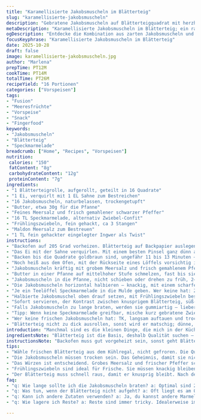 ```yaml
---
title: "Karamellisierte Jakobsmuscheln im Blätterteig"
slug: "karamellisierte-jakobsmuscheln"
description: "Gebratene Jakobsmuscheln auf Blätterteigquadrat mit herzhafter Speckmarmelade, Frühlingszwiebeln und einem Hauch grobem Meersalz. Schrittweise Temperaturkontrolle, Nase und Auge als wichtigste Küchenwerkzeuge. Leicht gebräunter Blätterteig, perfekt glänzend durch Ei-Sahne-Mischung. Jakobsmuscheln kurz scharf anbraten bis goldbraun, Aromenspiel zwischen salzig, buttrig und süß. Speckmarmelade bringt rauchige Tiefe, leicht leicht scharfen Twist dank eingelegtem Ingwer."
metaDescription: "Karamellisierte Jakobsmuscheln im Blätterteig; ein raffiniertes Rezept, das Aromen und Texturen vereint"
ogDescription: "Entdecke die Kombination aus zarten Jakobsmuscheln und knusprigem Blätterteig, perfekt für besondere Anlässe"
focusKeyphrase: "Karamellisierte Jakobsmuscheln im Blätterteig"
date: 2025-10-28
draft: false
image: karamellisierte-jakobsmuscheln.jpg
author: "Marlena"
prepTime: PT12M
cookTime: PT14M
totalTime: PT26M
recipeYield: "16 Portionen"
categories: ["Vorspeisen"]
tags:
- "Fusion"
- "Meeresfrüchte"
- "Vorspeise"
- "Snack"
- "Fingerfood"
keywords:
- "Jakobsmuscheln"
- "Blätterteig"
- "Speckmarmelade"
breadcrumb: ["Home", "Recipes", "Vorspeisen"]
nutrition: 
 calories: "150"
 fatContent: "8g"
 carbohydrateContent: "12g"
 proteinContent: "7g"
ingredients:
- "1 Blätterteigrolle, aufgerollt, geteilt in 16 Quadrate"
- "1 Ei, verquirlt mit 1 EL Sahne zum Bestreichen"
- "16 Jakobsmuscheln, naturbelassen, trockengetupft"
- "Butter, etwa 30g für die Pfanne"
- "Feines Meersalz und frisch gemahlener schwarzer Pfeffer"
- "16 TL Speckmarmelade, alternativ Zwiebel-Confit"
- "Frühlingszwiebeln, fein gehackt, ca 3 Stangen"
- "Maldon Meersalz zum Bestreuen"
- "1 TL fein gehackter eingelegter Ingwer als Twist"
instructions:
- "Backofen auf 205 Grad vorheizen. Blätterteig auf Backpapier auslegen; zwischen den Quadraten genügend Abstand lassen, etwa 2cm, damit sie schön aufgehen."
- "Das Ei mit der Sahne verquirlen. Mit einem besten Pinsel ganz dünn auf jede Blätterteigfläche auftragen. Das gibt Farbe und Glanz, nicht mehr sonst."
- "Backen bis die Quadrate goldbraun sind, ungefähr 11 bis 13 Minuten – auf den ersten braunen Fleck achten, der ist das Zeichen."
- "Noch heiß aus dem Ofen, mit der Rückseite eines Löffels vorsichtig in jedes Quadrat eine Mulde drücken – nicht durchstechen, nur Form geben."
- "Jakobsmuscheln kräftig mit grobem Meersalz und frisch gemahlenem Pfeffer würzen. Hier nicht sparen, Würze ist das Rückgrat."
- "Butter in einer Pfanne auf mittelhoher Stufe schmelzen, fast bis sie zu rauchen beginnt - das bedeutet maximale Bräune, nicht verbrennen lassen!"
- "Jakobsmuscheln in die Pfanne, nicht schieben oder drehen zu früh, 2–3 Minuten, bis sie goldene Kruste zeigen. Vorsichtig wenden; nochmal 2 Minuten braten - innen soll es noch leicht glasig bleiben."
- "Die Jakobsmuscheln horizontal halbieren – knackig, mit einem scharfen Messer, sonst quetscht du das zarte Fleisch."
- "Je ein Teelöffel Speckmarmelade in die Mulde geben. Wer keine hat: Zwiebel-Confit mit etwas Sojasauce funktioniert auch gut, bringt Umami."
- "Halbierte Jakobsmuschel oben drauf setzen, mit Frühlingszwiebeln bestreuen und leicht Maldon-Salz darüber streuen für den knusprigen Salz-Kick."
- "Sofort servieren, der Kontrast zwischen knusprigem Blätterteig, süß-rauchiger Marmelade und sämigem Jakobsmuschelfleisch ist grandios."
- "Falls Jakobsmuscheln zu lange braten, werden sie gummiartig – lieber früher raus. Und was bei Blätterteig oft passiert: zu naher Abstand führt zu zusammenwachsen."
- "Tipp: Wenn keine Speckmarmelade greifbar, mische kurz gebratene Zwiebeln mit Ahornsirup und geräuchertem Paprikapulver – eigener Twist, auch genial."
- "Wer keine frischen Jakobsmuscheln hat: TK, langsam auftauen und trocken tupfen. Dabei drauf achten, dass sie nicht wässrig sind, sonst brät man eher kocht."
- "Blätterteig nicht zu dick ausrollen, sonst wird er matschig; dünne, gleichmäßige Quadrate geben das beste Crunch-Erlebnis."
introduction: "Manchmal sind es die kleinen Dinge, die mich in der Küche reizen. Jakobsmuscheln, die man auf knackigem Blätterteig serviert – ein Spiel mit Texturen und Aromen, das ich oft variiere. Die Speckmarmelade habe ich gegen eine Kombination aus eingebrannten Zwiebeln und Ahornsirup getauscht; passt überraschend gut, bringt mehr Tiefe als gedacht. Das Backen des Blätterteigs muss man stets optisch kreativ angehen: nicht nur auf die Uhr schauen, sondern auf die Farbe, die sich langsam von blass zu golden wandelt. Beim Anbraten der Jakobsmuscheln achte ich darauf, wie die Butter an der Pfanne knistert – das Geräusch sagt mehr als jede Uhrzeit. Die Frühlingszwiebeln frisch und knackig darüber – das gibt einen kleinen Frischekick. Ich erzähle dir, warum die genaue Kontrolle dieser Schritte den Unterschied macht. Detailverliebtheit und Flexibilität – so gelingt’s."
ingredientsNote: "Blätterteig ist die Basis, deshalb Qualität suchen – frischer aus dem Kühlregal, nicht aufgetauter Mürbteig aus dem Frozen Abschnitt. Die Ei-Sahne-Mischung sorgt für den Glanz; ersatzweise geht auch nur Ei, aber weniger sanft. Jakobsmuscheln sollten absolut trocken sein, sonst spritzt die Butter. Salz und Pfeffer behalte ich gern grob, um beim Anbraten mehr Knusper zu bekommen. Speckmarmelade ist der aromatische Star, wenn nicht verfügbar, selbstgemachtes Zwiebel-Confit mit Rauchpaprika und Honig oder ein klein wenig eingelegter Ingwer als exotische Note funktionieren. Frühlingszwiebeln frisch und knackig – nicht austrocknen lassen. Butter ist die Wärmeträgerin; klar, Pflanzenöl schmilzt anders und bringt weniger Geschmack. Maldon Salz für den Crunch als Finish, sonst das grobe Fleur de Sel. Jeder Schritt hat seinen Sinn, und kleine Abweichungen können ganz anders rauskommen. Lieber kleine Portion mal testen."
instructionsNote: "Backofen muss gut vorgeheizt sein, sonst geht Blätterteig zäh auf. Abstand zwischen Quadraten ist Pflicht, sie wollen atmen und luftig werden – sonst kleben sie zusammen. Dünn bestreichen mit Ei-Sahne, nicht tropfen lassen, sonst wird der Boden matschig. Im Ofen beim Farbwechsel genau aufpassen. Mulden mit dem Löffel nicht zu tief. Jakobsmuscheln entschlossen, aber vorsichtig würzen, man will die Frische nicht erdrücken. Braten ist Kunst – Hitze und Timing, die Butter soll tanzen in der Pfanne, nicht schwarz werden. Lieber eine Sekunde zu früh rausnehmen als zu spät – beim Schneiden darf kein austretender Saft sichtbar sein, das wäre trocken. Jede Mulde bekommt genug Marmelade oder Confit, nicht zu viel; sonst kippt das Gleichgewicht. Frühlingszwiebeln erst ganz zum Schluss, damit sie knackig bleiben. Maldon Salz als Finish bringt den besonderen Kick – keine Angst vor der groben Körnung. Servieren heiß, die Texturen ändern sich sehr schnell. Würde empfehlen, eine kleine zweite Portion für den Test zu machen – so lernt man am besten."
tips:
- "Wähle frischen Blätterteig aus dem Kühlregal, nicht gefroren. Die Qualität macht einen großen Unterschied. Achte auf die Farbe beim Backen. Die perfekte Bräunung sorgt für Knusprigkeit. Ich habe viel gelernt, wie wichtig ein gut vorgeheizter Ofen ist. Der Blätterteig will schnell nach oben gehen. Lass ihn atmen."
- "Die Jakobsmuscheln müssen trocken sein. Das Geheimnis, damit sie nicht spritzen, ist gutes Abtrocknen. Ich lege sie auf Küchentücher und patte sie gut ab. Wenn die Muscheln zu nass sind, wird das Braten knifflig. Es kommt auf das Timing an. 2–3 Minuten pro Seite sind optimal. Aber vorsichtig, nicht überbraten."
- "Das Würzen ist entscheidend. Grobes Meersalz und frischer Pfeffer schaffen den nötigen Kontrast. Anders wird das Gericht flach. Ich gehe hier gerne großzügig vor. Und für den letzten Schliff: Maldon Salz bringt Crunch. Kleinste Detailabwägungen können große Geschmäcker machen."
- "Frühlingszwiebeln sind ideal für Frische. Sie müssen knackig bleiben. Ich gebe sie erst zum Schluss dazu, danach sind sie perfekt. Überlege dir Alternativen zu Speckmarmelade, wie ein Zwiebel-Confit. Oder eine Mischung aus Zwiebel, Ahornsirup, wenn du etwas mehr Süße möchtest. Das funktioniert überraschend gut."
- "Der Blätterteig muss schnell raus, damit er knusprig bleibt. Nach dem Backen, Mulden vorsichtig eindrücken - ohne durchzustechen. Er bleibt luftiger. Und niemals zu nah aneinanderbacken. Ich habe schon oft erlebt, dass dann alles zusammenklebte. Abstand ist hier das A und O."
faq:
- "q: Wie lange sollte ich die Jakobsmuscheln braten? a: Optimal sind 2–3 Minuten auf jeder Seite. Es kommt auf die Hitze an. Selber schauen, wie sie goldbraun werden. Nicht zu lange, sonst wird das Fleisch gummiartig. Innen sollen sie leicht glasig bleiben."
- "q: Was tun, wenn der Blätterteig nicht aufgeht? a: Oft liegt es am Ofen. Gut vorheizen, so wichtig. Er muss richtig heiß sein. Abstand zwischen den Quadraten muss auch stimmen. Wenn die Quadrate dicht beieinander sind, kleben sie leider zusammen."
- "q: Kann ich andere Zutaten verwenden? a: Ja, du kannst andere Marmeladen probieren. Zwiebel-Confit tut es auch. Oder du nimmst gefrorene Jakobsmuscheln. Achte darauf, dass du sie langsam auftauen lässt. Immer gut abtrocknen, um Wasserspritzer zu vermeiden."
- "q: Wie lagere ich Reste? a: Reste sind immer tricky. Idealerweise im Kühlschrank, aber die Textur verändert sich schnell. Am besten sofort essen. Wenn es wirklich übrig bleibt, einfach aufwärmen im Ofen. Aber Geschmack und Knusprigkeit sind nicht mehr gleich."

---
```

